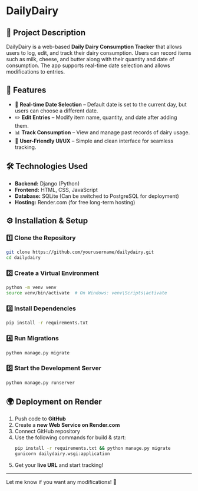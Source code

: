 # DailyDairy

## 📌 Project Description
DailyDairy is a web-based **Daily Dairy Consumption Tracker** that allows users to log, edit, and track their dairy consumption. Users can record items such as milk, cheese, and butter along with their quantity and date of consumption. The app supports real-time date selection and allows modifications to entries.

## 🚀 Features
- 📅 **Real-time Date Selection** – Default date is set to the current day, but users can choose a different date.
- ✏️ **Edit Entries** – Modify item name, quantity, and date after adding them.
- 📊 **Track Consumption** – View and manage past records of dairy usage.
- 🎨 **User-Friendly UI/UX** – Simple and clean interface for seamless tracking.

## 🛠️ Technologies Used
- **Backend:** Django (Python)
- **Frontend:** HTML, CSS, JavaScript
- **Database:** SQLite (Can be switched to PostgreSQL for deployment)
- **Hosting:** Render.com (for free long-term hosting)

## ⚙️ Installation & Setup
### 1️⃣ Clone the Repository
```bash
git clone https://github.com/yourusername/dailydairy.git
cd dailydairy
```
### 2️⃣ Create a Virtual Environment
```bash
python -m venv venv
source venv/bin/activate  # On Windows: venv\Scripts\activate
```
### 3️⃣ Install Dependencies
```bash
pip install -r requirements.txt
```
### 4️⃣ Run Migrations
```bash
python manage.py migrate
```
### 5️⃣ Start the Development Server
```bash
python manage.py runserver
```


## 🌍 Deployment on Render
1. Push code to **GitHub**
2. Create a **new Web Service on Render.com**
3. Connect GitHub repository
4. Use the following commands for build & start:
   ```bash
   pip install -r requirements.txt && python manage.py migrate
   gunicorn dailydairy.wsgi:application
   ```
5. Get your **live URL** and start tracking!



---

Let me know if you want any modifications! 🚀

